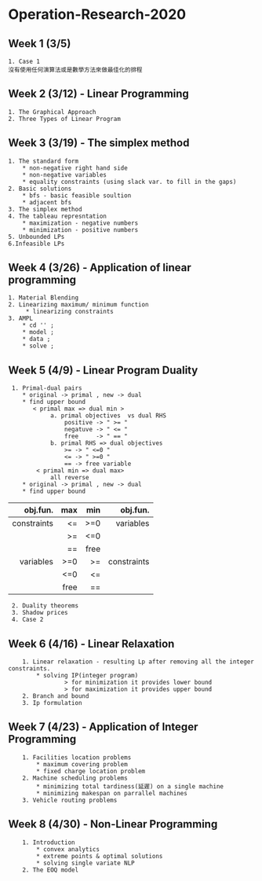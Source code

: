# Operation-Research-2020
## Week 1 (3/5)
    1. Case 1
    沒有使用任何演算法或是數學方法來做最佳化的排程
## Week 2 (3/12) - Linear Programming
    1. The Graphical Approach
    2. Three Types of Linear Program     
## Week 3 (3/19) - The simplex method
    1. The standard form
        * non-negative right hand side
        * non-negative variables
        * equality constraints (using slack var. to fill in the gaps)
    2. Basic solutions
        * bfs - basic feasible soultion 
        * adjacent bfs
    3. The simplex method
    4. The tableau represntation
        * maximization - negative numbers
        * minimization - positive numbers
    5. Unbounded LPs
    6.Infeasible LPs
## Week 4 (3/26) - Application of linear programming
    1. Material Blending
    2. Linearizing maximum/ minimum function
         * linearizing constraints
    3. AMPL
        * cd '' ;
        * model ;
        * data ;
        * solve ;

## Week 5 (4/9) - Linear Program Duality
     1. Primal-dual pairs
        * original -> primal , new -> dual
        * find upper bound
           < primal max => dual min >
                a. primal objectives  vs dual RHS
                    positive -> " >= " 
                    negatuve -> " <= "
                    free     -> " == "
                b. primal RHS => dual objectives
                    >= -> " <=0 "
                    <= -> " >=0 "
                    == -> free variable
            < primal min => dual max>
                all reverse
        * original -> primal , new -> dual
        * find upper bound
| obj.fun. | max | min | obj.fun. |
|---------:|----:|----:|---------:|
| constraints | <= | >=0 | variables |
|             | >= | <=0 |           |
|             | == | free |          |
| variables   | >=0 | >= | constraints |
|             | <=0 | <= |             |
|             | free | == |            |

     2. Duality theorems
     3. Shadow prices
     4. Case 2

## Week 6 (4/16) - Linear Relaxation
        1. Linear relaxation - resulting Lp after removing all the integer constraints.
            * solving IP(integer program)
                    > for minimization it provides lower bound
                    > for maximization it provides upper bound
        2. Branch and bound
        3. Ip formulation
## Week 7 (4/23) - Application of Integer Programming
        1. Facilities location problems 
            * maximum covering problem 
            * fixed charge location problem
        2. Machine scheduling problems
            * minimizing total tardiness(延遲) on a single machine
            * minimizing makespan on parrallel machines
        3. Vehicle routing problems
        
## Week 8 (4/30) - Non-Linear Programming
        1. Introduction
            * convex analytics
            * extreme points & optimal solutions
            * solving single variate NLP
        2. The EOQ model

